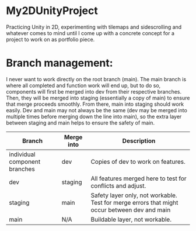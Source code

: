 # My2DUnityProject
Practicing Unity in 2D, experimenting with tilemaps and sidescrolling and whatever comes to mind until I come up with a concrete concept for a project to work on as portfolio piece.

# Branch management:
  I never want to work directly on the root branch (main). The main branch is where all completed and function work will end up, but to do so, components will first be merged into dev from their respective branches. Then, they will be merged into staging (essentially a copy of main) to ensure that merge proceeds smoothly. From there, main into staging should work easily. Dev and main may not always be the same (dev may be merged into multiple times before merging down the line into main), so the extra layer between staging and main helps to ensure the safety of main. 
  
**Branch** | **Merge into** | **Description**
-----------|----------------|------------------
individual component branches | dev | Copies of dev to work on features.
dev | staging | All features merged here to test for conflicts and adjust.
staging | main | Safety layer only, not workable. Test for merge errors that might occur between dev and main
main | N/A | Buildable layer, not workable.

